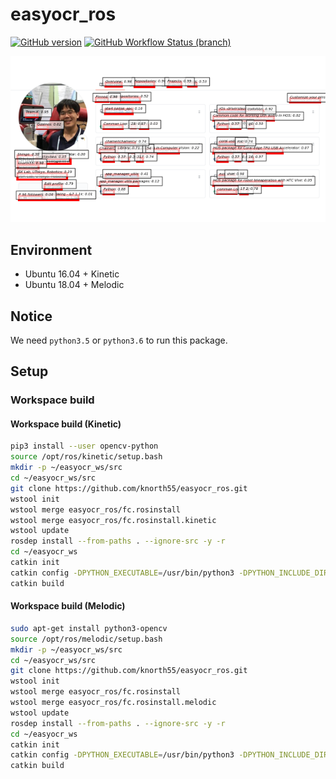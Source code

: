 # easyocr_ros

[![GitHub version](https://badge.fury.io/gh/knorth55%2Feasyocr_ros.svg)](https://badge.fury.io/gh/knorth55%2Feasyocr_ros)
[![GitHub Workflow Status (branch)](https://img.shields.io/github/workflow/status/knorth55/easyocr_ros/CI/master)](https://github.com/knorth55/easyocr_ros/actions)

![sample](./.readme/sample.png)

## Environment

- Ubuntu 16.04 + Kinetic
- Ubuntu 18.04 + Melodic

## Notice

We need `python3.5` or `python3.6` to run this package.

## Setup

### Workspace build

#### Workspace build (Kinetic)

```bash
pip3 install --user opencv-python
source /opt/ros/kinetic/setup.bash
mkdir -p ~/easyocr_ws/src
cd ~/easyocr_ws/src
git clone https://github.com/knorth55/easyocr_ros.git
wstool init
wstool merge easyocr_ros/fc.rosinstall
wstool merge easyocr_ros/fc.rosinstall.kinetic
wstool update
rosdep install --from-paths . --ignore-src -y -r
cd ~/easyocr_ws
catkin init
catkin config -DPYTHON_EXECUTABLE=/usr/bin/python3 -DPYTHON_INCLUDE_DIR=/usr/include/python3.5m -DPYTHON_LIBRARY=/usr/lib/x86_64-linux-gnu/libpython3.5m.so
catkin build
```

#### Workspace build (Melodic)

```bash
sudo apt-get install python3-opencv
source /opt/ros/melodic/setup.bash
mkdir -p ~/easyocr_ws/src
cd ~/easyocr_ws/src
git clone https://github.com/knorth55/easyocr_ros.git
wstool init
wstool merge easyocr_ros/fc.rosinstall
wstool merge easyocr_ros/fc.rosinstall.melodic
wstool update
rosdep install --from-paths . --ignore-src -y -r
cd ~/easyocr_ws
catkin init
catkin config -DPYTHON_EXECUTABLE=/usr/bin/python3 -DPYTHON_INCLUDE_DIR=/usr/include/python3.6m -DPYTHON_LIBRARY=/usr/lib/x86_64-linux-gnu/libpython3.6m.so
catkin build
```
